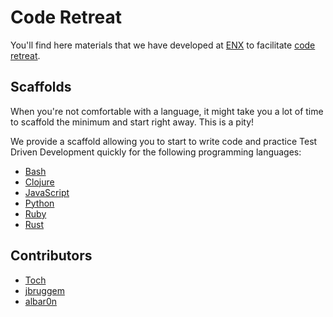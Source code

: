# Code Retreat

You'll find here materials that we have developed at [ENX](https://euranova.eu)
to facilitate [code retreat](http://coderetreat.org).

## Scaffolds

When you're not comfortable with a language, it might take you a lot of time
to scaffold the minimum and start right away. This is a pity!

We provide a scaffold allowing you to start to write code and practice Test
Driven Development quickly for the following programming languages:

* [Bash](scaffolds/bash/README.md)
* [Clojure](scaffolds/clojure/README.md)
* [JavaScript](scaffolds/javascript/README.md)
* [Python](scaffolds/python/README.md)
* [Ruby](scaffolds/ruby/README.md)
* [Rust](scaffolds/rust/README.md)

## Contributors

* [Toch](https://github.com/toch)
* [jbruggem](https://github.com/jbruggem)
* [albar0n](https://github.com/albar0n)
